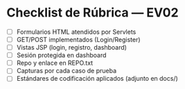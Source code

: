 ﻿# Checklist de Rúbrica — EV02
- [ ] Formularios HTML atendidos por Servlets
- [ ] GET/POST implementados (Login/Register)
- [ ] Vistas JSP (login, registro, dashboard)
- [ ] Sesión protegida en dashboard
- [ ] Repo y enlace en REPO.txt
- [ ] Capturas por cada caso de prueba
- [ ] Estándares de codificación aplicados (adjunto en docs/)